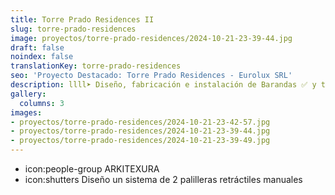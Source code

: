 ```yaml
---
title: Torre Prado Residences II
slug: torre-prado-residences
image: proyectos/torre-prado-residences/2024-10-21-23-39-44.jpg
draft: false
noindex: false
translationKey: torre-prado-residences
seo: 'Proyecto Destacado: Torre Prado Residences - Eurolux SRL'
description: llll➤ Diseño, fabricación e instalación de Barandas ✅ y todo tipo de envolvente y fachada ligera para su proyecto.
gallery:
  columns: 3
images:
- proyectos/torre-prado-residences/2024-10-21-23-42-57.jpg
- proyectos/torre-prado-residences/2024-10-21-23-39-44.jpg
- proyectos/torre-prado-residences/2024-10-21-23-39-49.jpg
---
```

- icon:people-group ARKITEXURA
- icon:shutters Diseño un sistema de 2 palilleras retráctiles manuales